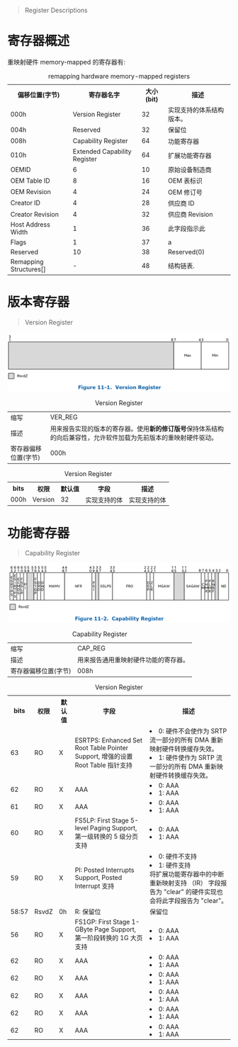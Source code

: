 
> Register Descriptions

# 寄存器概述

重映射硬件 memory-mapped 的寄存器有:

<table style="width:100%">
<caption>remapping hardware memory-mapped registers</caption>
  <tr>
    <th>
    偏移位置(字节)
    </th>
    <th>
    寄存器名字
    </th>
    <th>
    大小(bit)
    </th>
    <th>
    描述
    </th>
  </tr>
  <tr>
    <td>
    000h
    </td>
    <td>
    Version Register
    </td>
    <td>
    32
    </td>
    <td>
    实现支持的体系结构版本。
    </td>
  </tr>
  <tr>
    <td>
    004h
    </td>
    <td>
    Reserved
    </td>
    <td>
    32
    </td>
    <td>
    保留位
    </td>
  </tr>
  <tr>
    <td>
    008h
    </td>
    <td>
    Capability Register
    </td>
    <td>
    64
    </td>
    <td>
    功能寄存器
    </td>
  </tr>
  <tr>
    <td>
    010h
    </td>
    <td>
    Extended Capability Register
    </td>
    <td>
    64
    </td>
    <td>
    扩展功能寄存器 
    </td>
  </tr>
  <tr>
    <td>
    OEMID
    </td>
    <td>
    6
    </td>
    <td>
    10
    </td>
    <td>
    原始设备制造商
    </td>
  </tr>
  <tr>
    <td>
    OEM Table ID
    </td>
    <td>
    8
    </td>
    <td>
    16
    </td>
    <td>
    OEM 表标识
    </td>
  </tr>
  <tr>
    <td>
    OEM Revision
    </td>
    <td>
    4
    </td>
    <td>
    24
    </td>
    <td>
    OEM 修订号
    </td>
  </tr>
  <tr>
    <td>
    Creator ID
    </td>
    <td>
    4
    </td>
    <td>
    28
    </td>
    <td>
    供应商 ID
    </td>
  </tr>
  <tr>
    <td>
    Creator Revision
    </td>
    <td>
    4
    </td>
    <td>
    32
    </td>
    <td>
    供应商 Revision
    </td>
  </tr>
  <tr>
    <td>
    Host Address Width
    </td>
    <td>
    1
    </td>
    <td>
    36
    </td>
    <td>
    此字段指示此
    </td>
  </tr>
  <tr>
    <td>
    Flags
    </td>
    <td>
    1
    </td>
    <td>
    37
    </td>
    <td>
    a
    </td>
  </tr>
  <tr>
    <td>
    Reserved
    </td>
    <td>
    10
    </td>
    <td>
    38
    </td>
    <td>
    Reserved(0)
    </td>
  </tr>
  <tr>
    <td>
    Remapping Structures[]
    </td>
    <td>
    -
    </td>
    <td>
    48
    </td>
    <td>
    结构链表.  
    </td>
  </tr>
</table>

# 版本寄存器

> Version Register

![2022-11-30-21-55-21.png](./images/2022-11-30-21-55-21.png)

<table style="width:100%">
<caption>Version Register</caption>
  <tr>
    <td>
    缩写
    </td>
    <td>
    VER_REG
    </td>
  </tr>
  <tr>
    <td>
    描述
    </td>
    <td>
    用来报告实现的版本的寄存器。使用<b>新的修订版号</b>保持体系结构的向后兼容性，允许软件加载为先前版本的重映射硬件驱动。
    </td>
  </tr>
  <tr>
    <td>
    寄存器偏移位置(字节)
    </td>
    <td>
    000h
    </td>
  </tr>
</table>

<table style="width:100%">
<caption>Version Register</caption>
  <tr>
    <th>
    bits
    </th>
    <th>
    权限
    </th>
    <th>
    默认值
    </th>
    <th>
    字段
    </th>
    <th>
    描述
    </th>
  </tr>
  <tr>
    <td>
    000h
    </td>
    <td>
    Version
    </td>
    <td>
    32
    </td>
    <td>
    实现支持的体
    </td>
    <td>
    实现支持的体
    </td>
  </tr>
</table>

# 功能寄存器

> Capability Register

![2022-11-30-22-04-21.png](./images/2022-11-30-22-04-21.png)

<table style="width:100%">
<caption>Capability Register</caption>
  <tr>
    <td>
    缩写
    </td>
    <td>
    CAP_REG
    </td>
  </tr>
  <tr>
    <td>
    描述
    </td>
    <td>
    用来报告通用重映射硬件功能的寄存器。
    </td>
  </tr>
  <tr>
    <td>
    寄存器偏移位置(字节)
    </td>
    <td>
    008h
    </td>
  </tr>
</table>

<table style="width:100%">
<caption>Version Register</caption>
  <tr>
    <th>
    bits
    </th>
    <th>
    权限
    </th>
    <th>
    默认值
    </th>
    <th>
    字段
    </th>
    <th>
    描述
    </th>
  </tr>
  <tr>
    <td>
    63
    </td>
    <td>
    RO
    </td>
    <td>
    X
    </td>
    <td>
    ESRTPS: Enhanced Set Root Table Pointer Support, 增强的设置 Root Table 指针支持
    </td>
    <td>
    <li>0: 硬件不会使作为 SRTP 流一部分的所有 DMA 重新映射硬件转换缓存失效。</li>
    <li>1: 硬件使作为 SRTP 流一部分的所有 DMA 重新映射硬件转换缓存失效。</li>
    </td>
  </tr>
  <tr>
    <td>
    62
    </td>
    <td>
    RO
    </td>
    <td>
    X
    </td>
    <td>
    AAA
    </td>
    <td>
    <li>0: AAA</li>
    <li>1: AAA</li>
    </td>
  </tr>
  <tr>
    <td>
    61
    </td>
    <td>
    RO
    </td>
    <td>
    X
    </td>
    <td>
    AAA
    </td>
    <td>
    <li>0: AAA</li>
    <li>1: AAA</li>
    </td>
  </tr>
  <tr>
    <td>
    60
    </td>
    <td>
    RO
    </td>
    <td>
    X
    </td>
    <td>
    FS5LP: First Stage 5-level Paging Support, 第一级转换的 5 级分页支持
    </td>
    <td>
    <li>0: AAA</li>
    <li>1: AAA</li>
    </td>
  </tr>
  <tr>
    <td>
    59
    </td>
    <td>
    RO
    </td>
    <td>
    X
    </td>
    <td>
    PI: Posted Interrupts Support, Posted Interrupt 支持
    </td>
    <td>
    <li>0: 硬件不支持</li>
    <li>1: 硬件支持</li>
    将扩展功能寄存器中的中断重新映射支持 （IR） 字段报告为 "clear" 的硬件实现也会将此字段报告为 "clear"。
    </td>
  </tr>
  <tr>
    <td>
    58:57
    </td>
    <td>
    RsvdZ
    </td>
    <td>
    0h
    </td>
    <td>
    R: 保留位
    </td>
    <td>
    保留位
    </td>
  </tr>
  <tr>
    <td>
    56
    </td>
    <td>
    RO
    </td>
    <td>
    X
    </td>
    <td>
    FS1GP: First Stage 1-GByte Page Support, 第一阶段转换的 1G 大页支持
    </td>
    <td>
    <li>0: AAA</li>
    <li>1: AAA</li>
    </td>
  </tr>
  <tr>
    <td>
    62
    </td>
    <td>
    RO
    </td>
    <td>
    X
    </td>
    <td>
    AAA
    </td>
    <td>
    <li>0: AAA</li>
    <li>1: AAA</li>
    </td>
  </tr>
  <tr>
    <td>
    62
    </td>
    <td>
    RO
    </td>
    <td>
    X
    </td>
    <td>
    AAA
    </td>
    <td>
    <li>0: AAA</li>
    <li>1: AAA</li>
    </td>
  </tr>
  <tr>
    <td>
    62
    </td>
    <td>
    RO
    </td>
    <td>
    X
    </td>
    <td>
    AAA
    </td>
    <td>
    <li>0: AAA</li>
    <li>1: AAA</li>
    </td>
  </tr>
  <tr>
    <td>
    62
    </td>
    <td>
    RO
    </td>
    <td>
    X
    </td>
    <td>
    AAA
    </td>
    <td>
    <li>0: AAA</li>
    <li>1: AAA</li>
    </td>
  </tr>
  <tr>
    <td>
    62
    </td>
    <td>
    RO
    </td>
    <td>
    X
    </td>
    <td>
    AAA
    </td>
    <td>
    <li>0: AAA</li>
    <li>1: AAA</li>
    </td>
  </tr>
</table>


